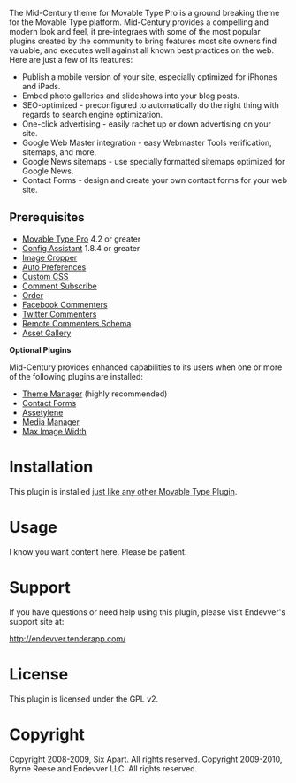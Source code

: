 The Mid-Century theme for Movable Type Pro is a ground breaking theme for the Movable Type platform. Mid-Century provides a compelling and modern look and feel, it pre-integraes with some of the most popular plugins created by the community to bring features most site owners find valuable, and executes well against all known best practices on the web. Here are just a few of its features:

* Publish a mobile version of your site, especially optimized for iPhones and iPads.
* Embed photo galleries and slideshows into your blog posts.
* SEO-optimized - preconfigured to automatically do the right thing with regards to search engine optimization.
* One-click advertising - easily rachet up or down advertising on your site.
* Google Web Master integration - easy Webmaster Tools verification, sitemaps, and more.
* Google News sitemaps - use specially formatted sitemaps optimized for Google News.
* Contact Forms - design and create your own contact forms for your web site.

## Prerequisites

* [Movable Type Pro](http://www.movabletype.org/download.html) 4.2 or greater
* [Config Assistant](http://github.com/endevver/mt-plugin-configassistant/downloads) 1.8.4 or greater
* [Image Cropper](http://github.com/endevver/mt-plugin-imagecropper/downloads)
* [Auto Preferences](http://github.com/byrnereese/mt-plugin-autoprefs/downloads)
* [Custom CSS](http://github.com/byrnereese/mt-plugin-customcss/downloads)
* [Comment Subscribe](http://github.com/endevver/mt-plugin-comment-subscribe/downloads)
* [Order](http://markpasc.org/code/mt/order/)
* [Facebook Commenters](http://github.com/byrnereese/mt-plugin-facebook-connect-commenters/downloads)
* [Twitter Commenters](http://mt-hacks.com/twittercommenters.html)
* [Remote Commenters Schema](http://mt-hacks.com/remotecommentsschema.html)
* [Asset Gallery](http://github.com/byrnereese/mt-plugin-assetgallery/downloads)

**Optional Plugins**

Mid-Century provides enhanced capabilities to its users when one or more of the following plugins are installed:

* [Theme Manager](http://github.com/endevver/mt-plugin-theme-manager/downloads) (highly recommended)
* [Contact Forms](http://github.com/endevver/mt-plugin-contactforms/downloads)
* [Assetylene](http://plugins.movabletype.org/assetylene/)
* [Media Manager](http://github.com/byrnereese/mt-plugin-mediamanager/downloads)
* [Max Image Width](http://github.com/byrnereese/mt-plugin-maximagewidth/downloads)

# Installation

This plugin is installed [just like any other Movable Type Plugin](http://www.majordojo.com/2008/12/the-ultimate-guide-to-installing-movable-type-plugins.php).

# Usage

I know you want content here. Please be patient.

# Support

If you have questions or need help using this plugin, please visit Endevver's support site at:

http://endevver.tenderapp.com/

# License

This plugin is licensed under the GPL v2.

# Copyright

Copyright 2008-2009, Six Apart. All rights reserved.
Copyright 2009-2010, Byrne Reese and Endevver LLC. All rights reserved.
